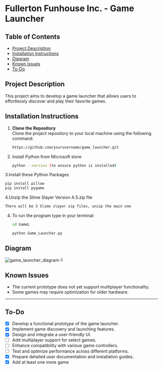 # Fullerton Funhouse Inc. - Game Launcher

## Table of Contents
- [Project Description](#project-description)
- [Installation Instructions](#installation-instructions)
- [Diagram](#diagram)
- [Known Issues](#known-issues)
- [To-Do](#to-do)


## Project Description

This project aims to develop a game launcher that allows users to effortlessly discover and play their favorite games.


## Installation Instructions 

1. **Clone the Repository**  
   Clone the project repository to your local machine using the following command:
   ```bash
   https://github.com/yourusername/game_launcher.git
   ```
2. Install Python from Microsoft store
   ```bash
   python --version (to ensure python is installed)
3.Install these Python Packages
```bash
pip install pillow
pip install pygame
```
4.Unzip the Slime Slayer Version A.5.zip file
```bash
There will be 3 Slime slayer zip files, unzip the main one
```
4. To run the program type in your terminal:
   ```bash
   cd GameL
   ```
   ```bash
   python Game_Launcher.py
   ```
   


## Diagram
![game_launcher_diagram-1](https://github.com/user-attachments/assets/61402de4-81e6-4034-a9e1-6afd0d38e53c)



## Known Issues
- The current prototype does not yet support multiplayer functionality.
- Some games may require optimization for older hardware.


---

## To-Do
- [x] Develop a functional prototype of the game launcher.
- [x] Implement game discovery and launching features.
- [x] Design and integrate a user-friendly UI.
- [ ] Add multiplayer support for select games.
- [ ] Enhance compatibility with various game controllers.
- [ ] Test and optimize performance across different platforms.
- [x] Prepare detailed user documentation and installation guides.
- [x] Add at least one more game
